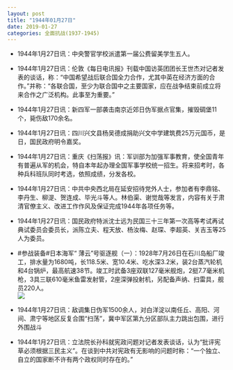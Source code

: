 ```yaml
---
layout: post
title: "1944年01月27日"
date: 2019-01-27
categories: 全面抗战(1937-1945)
---
```


<meta name="referrer" content="no-referrer" />

- 1944年1月27日讯：中央警官学校派遣第一届公费留美学生五人。 

- 1944年1月27日讯：伦敦《每日电讯报》刊载中国访英团团长王世杰对记者发表的谈话，称：“中国希望战后联合国全力合作，尤其中英在经济方面的合作。”并称：“各联合国，至少为联合国中之主要国家，应在战争结束前成立将来合作之广泛机构。此事至为重要。” 

- 1944年1月27日讯：新四军一部袭击南京近郊日伪军据点官集，摧毁碉堡11个，毙伤敌170余名。 

- 1944年1月27日讯：四川兴文县杨吴德成捐助兴文中学建筑费25万元国币，是日，国民政府明令嘉奖。 

- 1944年1月27日讯：重庆《扫荡报》讯：军训部为加强军事教育，使全国青年有普遍从军的机会，特自本年起办理全国军事学校统一招生。将来招考时，各种兵科班队同时考选，依照成绩，分发各校。 

- 1944年1月27日讯：中共中央西北局在延安招待党外人士，参加者有李鼎铭、李丹生、柳湜、贺连成、毕光斗等人。林伯渠、谢觉哉等发言，内容有关于肃清官僚主义、改进工作作风及保证完成1944年各项任务等。 

- 1944年1月27日讯：国民政府特派沈士远为民国三十三年第一次高等考试再试典试委员会委员长，派陈立夫、程天放、杨汝梅、赵琛、李超英、关吉玉等25人为委员。 

- #参战装备#日本海军“ 薄云”号驱逐舰（一）：1928年7月26日在石川岛船厂竣工，排水量为1680吨，长118.5米、宽10.4米、吃水深3.2米，装2台蒸汽轮机和4台锅炉，最高航速38节。竣工时武备3座双联127毫米舰炮，2挺7.7毫米机枪，3具三联610毫米鱼雷发射管，2座深弹投射机，另配备声纳、扫雷具，舰员220人。 <br/><img src="https://wx2.sinaimg.cn/large/aca367d8ly1fzkwvquj93j20va0u0h9w.jpg" />

- 1944年1月27日讯：敌调集日伪军1500余人，对白洋淀以南任丘、高阳、河间、肃宁等地区反复合围“扫荡”，冀中军区第九分区部队主力跳出包围，进行外围战斗 

- 1944年1月27日讯：立法院长孙科就宪政问题对记者发表谈话，认为“批评宪草必须根据三民主义”。在谈到中共对宪政有无影响的问题时称：“一个独立、自立的国家断不许有两个政权同时存在的。” 

